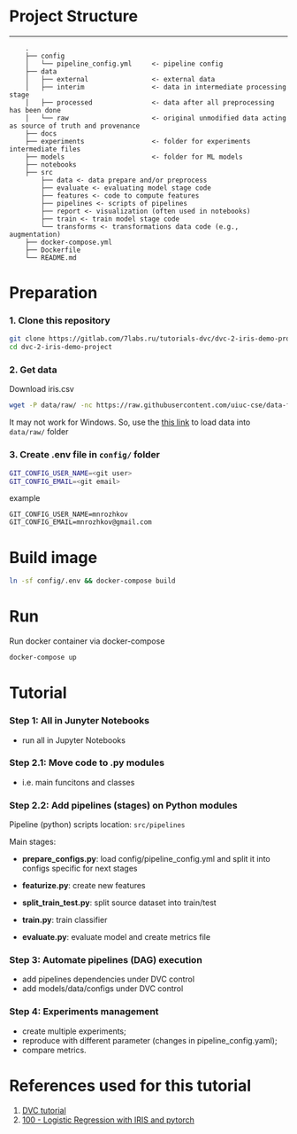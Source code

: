 # Project Structure
--------------------

```
    .
    ├── config
    │   └── pipeline_config.yml     <- pipeline config
    ├── data
    │   ├── external                <- external data
    │   ├── interim                 <- data in intermediate processing stage
    │   ├── processed               <- data after all preprocessing has been done
    │   └── raw                     <- original unmodified data acting as source of truth and provenance
    ├── docs
    ├── experiments                 <- folder for experiments intermediate files
    ├── models                      <- folder for ML models
    ├── notebooks
    ├── src
        ├── data <- data prepare and/or preprocess
        ├── evaluate <- evaluating model stage code 
        ├── features <- code to compute features
        ├── pipelines <- scripts of pipelines
        ├── report <- visualization (often used in notebooks)
        ├── train <- train model stage code
        └── transforms <- transformations data code (e.g., augmentation) 
    ├── docker-compose.yml
    ├── Dockerfile
    └── README.md

```
# Preparation

### 1. Clone this repository

```bash
git clone https://gitlab.com/7labs.ru/tutorials-dvc/dvc-2-iris-demo-project.git
cd dvc-2-iris-demo-project
```

### 2. Get data

Download iris.csv

```bash
wget -P data/raw/ -nc https://raw.githubusercontent.com/uiuc-cse/data-fa14/gh-pages/data/iris.csv
```         

It may not work for Windows. So, use the [this link](https://raw.githubusercontent.com/uiuc-cse/data-fa14/gh-pages/data/iris.csv) 
to load data into `data/raw/` folder

### 3. Create .env file in `config/` folder 
```bash
GIT_CONFIG_USER_NAME=<git user>
GIT_CONFIG_EMAIL=<git email>
```
   
example

```.env
GIT_CONFIG_USER_NAME=mnrozhkov
GIT_CONFIG_EMAIL=mnrozhkov@gmail.com
```

# Build image

```bash
ln -sf config/.env && docker-compose build
```

# Run     
    
Run docker container via docker-compose  

```bash
docker-compose up
```

# Tutorial 
    
### Step 1: All in Junyter Notebooks 
- run all in Jupyter Notebooks

### Step 2.1: Move code to .py modules
- i.e. main funcitons and classes 

### Step 2.2: Add pipelines (stages) on Python modules

Pipeline (python) scripts location: `src/pipelines`

Main stages:

* __prepare_configs.py__: load config/pipeline_config.yml and split it into configs specific for next stages

* __featurize.py__: create new features

* __split_train_test.py__: split source dataset into train/test

* __train.py__: train classifier 

* __evaluate.py__: evaluate model and create metrics file

    
### Step 3: Automate pipelines (DAG) execution
  
- add pipelines dependencies under DVC control
- add models/data/configs under DVC control


### Step 4: Experiments management

- create multiple experiments;
- reproduce with different parameter (changes in pipeline_config.yaml);
- compare metrics.


# References used for this tutorial

1. [DVC tutorial](https://dvc.org/doc/tutorial) 
2. [100 - Logistic Regression with IRIS and pytorch](https://www.xavierdupre.fr/app/ensae_teaching_cs/helpsphinx/notebooks/100_Logistic_IRIS.html) 